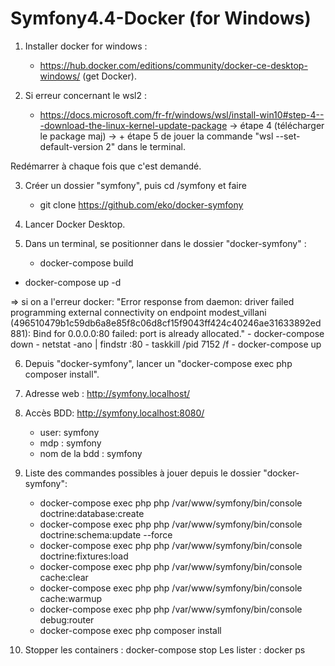 # Symfony4.4-Docker (for Windows)
1. Installer docker for windows : 
	- https://hub.docker.com/editions/community/docker-ce-desktop-windows/  (get Docker).

2. Si erreur concernant le wsl2 :
	- https://docs.microsoft.com/fr-fr/windows/wsl/install-win10#step-4---download-the-linux-kernel-update-package
		-> étape 4 (télécharger le package maj) 
		-> + étape 5 de jouer la commande "wsl --set-default-version 2" dans le terminal.

Redémarrer à chaque fois que c'est demandé. 

3. Créer un dossier "symfony", puis cd /symfony et faire 
	- git clone https://github.com/eko/docker-symfony

4. Lancer Docker Desktop.

5. Dans un terminal, se positionner dans le dossier "docker-symfony" : 
	- docker-compose build
  - docker-compose up -d

=> si on a l'erreur docker: "Error response from daemon: driver failed programming external connectivity on endpoint modest_villani (496510479b1c59db6a8e85f8c06d8cf15f9043ff424c40246ae31633892ed881): Bind for 0.0.0.0:80 failed: port is already allocated."
	- docker-compose down
	-  netstat -ano | findstr :80
	-  taskkill /pid 7152 /f
	- docker-compose up

6. Depuis "docker-symfony", lancer un "docker-compose exec php composer install".

7. Adresse web : http://symfony.localhost/

8. Accès BDD: http://symfony.localhost:8080/
    - user: symfony
    - mdp : symfony
    - nom de la bdd : symfony
    
9. Liste des commandes possibles à jouer depuis le dossier "docker-symfony":
    - docker-compose exec php php /var/www/symfony/bin/console doctrine:database:create
    - docker-compose exec php php /var/www/symfony/bin/console doctrine:schema:update --force
    - docker-compose exec php php /var/www/symfony/bin/console doctrine:fixtures:load
    - docker-compose exec php php /var/www/symfony/bin/console cache:clear
    - docker-compose exec php php /var/www/symfony/bin/console cache:warmup
    - docker-compose exec php php /var/www/symfony/bin/console debug:router
    - docker-compose exec php composer install

10. Stopper les containers : docker-compose stop
Les lister : docker ps
